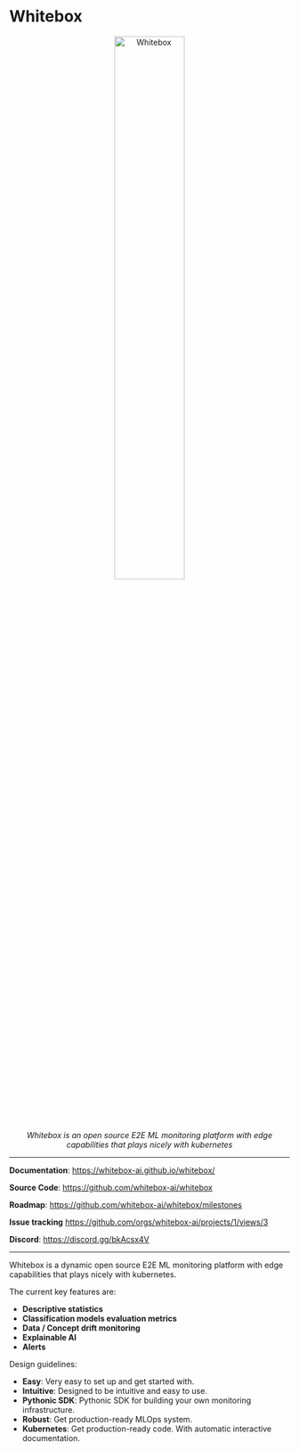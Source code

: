 # Whitebox

<p align="center">
  <a href=" https://whitebox-ai.github.io/whitebox/" width="50%">
    <img src=" https://whitebox-ai.github.io/whitebox//img/logo.svg" alt="Whitebox" width="50%">
  </a>
</p>
<p align="center">
    <em>Whitebox is an open source E2E ML monitoring platform with edge capabilities that plays nicely with kubernetes
</em>
</p>

---

**Documentation**: <a href=" https://whitebox-ai.github.io/whitebox/" target="_blank"> https://whitebox-ai.github.io/whitebox/</a>

**Source Code**: <a href="https://github.com/whitebox-ai/whitebox" target="_blank">https://github.com/whitebox-ai/whitebox</a>

**Roadmap**: <a href="https://github.com/whitebox-ai/whitebox/milestones" target="_blank">https://github.com/whitebox-ai/whitebox/milestones</a>

**Issue tracking** <a href="https://github.com/orgs/whitebox-ai/projects/1/views/3" target="_blank">https://github.com/orgs/whitebox-ai/projects/1/views/3</a>

**Discord**: <a href="https://discord.gg/bkAcsx4V" target="_blank">https://discord.gg/bkAcsx4V</a>

---

Whitebox is a dynamic open source E2E ML monitoring platform with edge capabilities that plays nicely with kubernetes.

The current key features are:

- **Descriptive statistics**
- **Classification models evaluation metrics**
- **Data / Concept drift monitoring**
- **Explainable AI**
- **Alerts**

Design guidelines:

- **Easy**: Very easy to set up and get started with.
- **Intuitive**: Designed to be intuitive and easy to use.
- **Pythonic SDK**: Pythonic SDK for building your own monitoring infrastructure.
- **Robust**: Get production-ready MLOps system.
- **Kubernetes**: Get production-ready code. With automatic interactive documentation.
